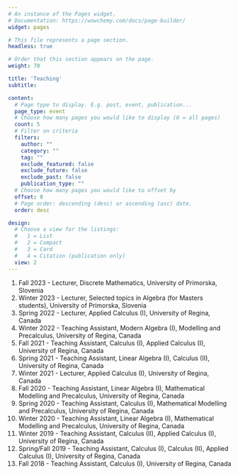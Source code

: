 ```yaml
---
# An instance of the Pages widget.
# Documentation: https://wowchemy.com/docs/page-builder/
widget: pages

# This file represents a page section.
headless: true

# Order that this section appears on the page.
weight: 70

title: 'Teaching'
subtitle:

content:
  # Page type to display. E.g. post, event, publication...
  page_type: event
  # Choose how many pages you would like to display (0 = all pages)
  count: 5
  # Filter on criteria
  filters:
    author: ""
    category: ""
    tag: ""
    exclude_featured: false
    exclude_future: false
    exclude_past: false
    publication_type: ""
  # Choose how many pages you would like to offset by
  offset: 0
  # Page order: descending (desc) or ascending (asc) date.
  order: desc

design:
  # Choose a view for the listings:
  #   1 = List
  #   2 = Compact
  #   3 = Card
  #   4 = Citation (publication only)
  view: 2
---
```




1. Fall 2023 - Lecturer, Discrete Mathematics, University of Primorska, Slovenia
2. Winter 2023 - Lecturer, Selected topics in Algebra (for Masters  students), University of Primorska, Slovenia
3. Spring 2022 - Lecturer, Applied Calculus (I), University of Regina, Canada
4. Winter 2022 - Teaching Assistant, Modern Algebra (I), Modelling and Precalculus,  University of Regina, Canada
5. Fall 2021 - Teaching Assistant, Calculus (I), Applied Calculus (I), University of Regina, Canada
6. Spring 2021 - Teaching Assistant, Linear Algebra (I), Calculus (II), University of Regina, Canada
7. Winter 2021 - Lecturer, Applied Calculus (I), University of Regina, Canada
8. Fall 2020 - Teaching Assistant, Linear Algebra (I), Mathematical Modelling and Precalculus, University of Regina, Canada 
9. Spring 2020 - Teaching Assistant, Calculus (I), Mathematical Modelling and Precalculus, University of Regina, Canada
10. Winter 2020 - Teaching Assistant, Linear Algebra (I), Mathematical Modelling and Precalculus, University of Regina, Canada
11. Winter 2019 - Teaching Assistant, Calculus (II), Applied Calculus (I), University of Regina, Canada
12. Spring/Fall 2019 - Teaching Assistant, Calculus (I),  Calculus (II), Applied Calculus (I), University of Regina, Canada
13. Fall 2018 - Teaching Assistant, Calculus (I), University of Regina, Canada


